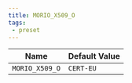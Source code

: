 ```yaml
---
title: MORIO_X509_O
tags: 
 - preset
---
```





<!-- MORIO_AUTO_GENERATED_CONTENT_STARTS - Manual changes made below will be overwritten -->
| Name | Default Value |
|------|---------------|
| `MORIO_X509_O` | `CERT-EU` |
<!-- MORIO_AUTO_GENERATED_CONTENT_ENDS - Manual changes made above will be overwritten -->
